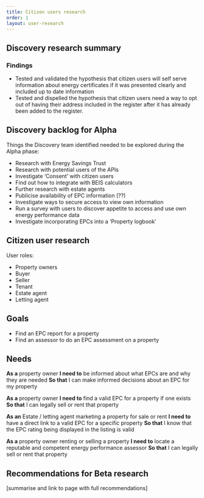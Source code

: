 ```yaml
---
title: Citizen users research
order: 1
layout: user-research
---
```

## Discovery research summary

### Findings
* Tested and validated the hypothesis that citizen users will self serve information about energy certificates if it was presented clearly and included up to date information
* Tested and dispelled the hypothesis that citizen users need a way to opt out of having their address included in the register after it has already been added to the register.


## Discovery backlog for Alpha
Things the Discovery team identified needed to be explored during the Alpha phase:

* Research with Energy Savings Trust
* Research with potential users of the APIs
* Investigate ‘Consent’ with citizen users
* Find out how to integrate with BEIS calculators
* Further research with estate agents
* Publicise availability of EPC information (??)
* Investigate ways to secure access to view own information
* Run a survey with users to discover appetite to access and use own energy performance data
* Investigate incorporating EPCs into a ‘Property logbook’

## Citizen user research
User roles:
* Property owners
* Buyer
* Seller
* Tenant
* Estate agent
* Letting agent

## Goals
* Find an EPC report for a property
* Find an assessor to do an EPC assessment on a property

## Needs
**As a** property owner 
**I need to** be informed about what EPCs are and why they are needed 
**So that** I can make informed decisions about an EPC for my property

**As a** property owner
**I need to** find a valid EPC for a property if one exists 
**So that** I can legally sell or rent that property

**As an** Estate / letting agent marketing a property for sale or rent 
**I need to** have a direct link to a valid EPC for a specific property 
**So that** I know that the EPC rating being displayed in the listing is valid

**As a** property owner renting or selling a property
**I need to** locate a reputable and competent energy performance assessor
**So that** I can legally sell or rent that property


## Recommendations for Beta research
[summarise and link to page with full recommendations]

